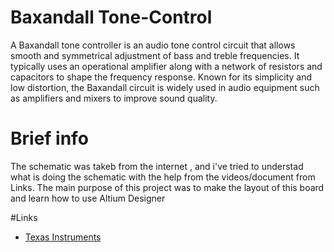 # Baxandall Tone-Control

A Baxandall tone controller is an audio tone control circuit that allows smooth and symmetrical adjustment of bass and treble frequencies. It typically uses an operational amplifier along with a network of resistors and capacitors to shape the frequency response. Known for its simplicity and low distortion, the Baxandall circuit is widely used in audio equipment such as amplifiers and mixers to improve sound quality.

# Brief info 
The schematic was takeb from the internet , and i've tried to understad what is doing the schematic with the help from the videos/document from Links. The main purpose of this project was to make the layout of this board and learn how to use Altium Designer

#Links
- [Texas Instruments](https://www.ti.com/lit/an/sloa042/sloa042.pdf?ts=1754303317043) 
